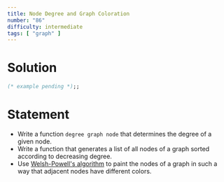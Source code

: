 ```yaml
---
title: Node Degree and Graph Coloration
number: "86"
difficulty: intermediate
tags: [ "graph" ]
---
```


# Solution

```ocaml
(* example pending *);;
```

# Statement

* Write a function `degree graph node` that determines the degree of a
 given node.
* Write a function that generates a list of all nodes of a graph
 sorted according to decreasing degree.
* Use [Welsh-Powell&#39;s
 algorithm](http://en.wikipedia.org/wiki/Graph_coloring#Greedy_coloring)
 to paint the nodes of a graph in such a way that adjacent nodes have
 different colors.

